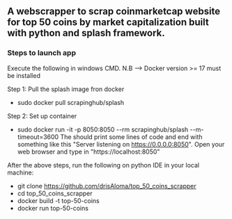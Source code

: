 ## A webscrapper to scrap coinmarketcap website for top 50 coins by market capitalization built with python and splash framework.

### Steps to launch app
Execute the following in windows CMD.
N.B --> Docker version >= 17 must be installed

Step 1: Pull the splash image fron docker
- sudo docker pull scrapinghub/splash

Step 2: Set up container
- sudo docker run -it -p 8050:8050 --rm scrapinghub/splash --m-timeout=3600
The should print some lines of code and end with something like this "Server listening on https://0.0.0.0:8050".
Open your web browser and type in "https://localhost:8050"

After the above steps, run the following on python IDE in your local machine:

- git clone https://github.com/drisAloma/top_50_coins_scrapper
- cd top_50_coins_scrapper
- docker build -t top-50-coins
- docker run top-50-coins
